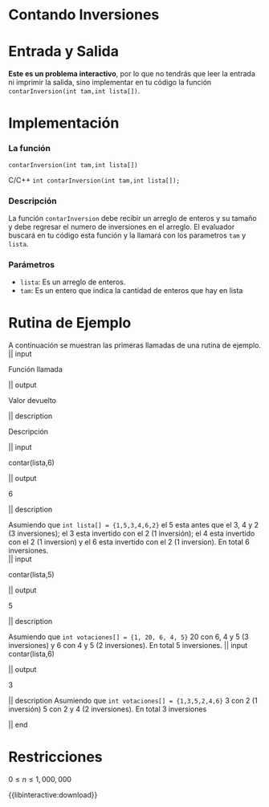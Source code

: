 # Contando Inversiones

# Entrada y Salida

**Este es un problema interactivo**, por lo que no tendrás que leer la entrada ni imprimir la salida, sino implementar en tu código la función `contarInversion(int tam,int lista[])`.

# Implementación

### La función

 ```contarInversion(int tam,int lista[])```

C/C++ `int contarInversion(int tam,int lista[]);`

### Descripción
La  función `contarInversion` debe recibir un arreglo de enteros y su tamaño y debe regresar  el numero de inversiones en el arreglo. El evaluador buscará en tu código esta función y la llamará con los parametros `tam` y `lista`.

### Parámetros

* `lista`: Es un arreglo de enteros.
* `tam`: Es un entero que indica la cantidad de enteros que hay en lista 

# Rutina de Ejemplo

A continuación se muestran las primeras llamadas de una rutina de ejemplo. 
|| input

Función llamada

|| output

Valor devuelto

|| description

Descripción

|| input

contar(lista,6)

|| output

6

|| description

Asumiendo que `int lista[] = {1,5,3,4,6,2}`
el 5 esta antes que  el 3, 4 y 2 (3 inversiones); el 3 esta invertido con el 2 (1 inversión); el 4 esta invertido con el 2 (1 inversion) y el 6 esta invertido con el 2 (1 inversion). En total 6 inversiones.  
|| input

contar(lista,5)

|| output

5

|| description

Asumiendo que `int votaciones[] = {1, 20, 6, 4, 5}`
20 con 6, 4 y 5 (3 inversiones) y 6 con 4 y 5 (2 inversiones). En total 5 inversiones. 
|| input
contar(lista,6)

|| output

3

|| description
Asumiendo que `int votaciones[] = {1,3,5,2,4,6}`
3 con 2 (1 inversión) 5 con 2 y 4 (2 inversiones). En total 3 inversiones 

|| end

# Restricciones

$0 \leq n \leq 1,000,000$

{{libinteractive:download}}

